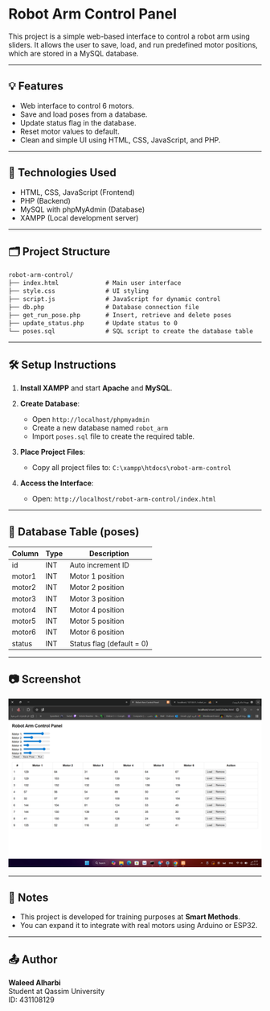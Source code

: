 # Robot Arm Control Panel

This project is a simple web-based interface to control a robot arm using sliders. It allows the user to save, load, and run predefined motor positions, which are stored in a MySQL database.

---

## 💡 Features

- Web interface to control 6 motors.
- Save and load poses from a database.
- Update status flag in the database.
- Reset motor values to default.
- Clean and simple UI using HTML, CSS, JavaScript, and PHP.

---

## 🔧 Technologies Used

- HTML, CSS, JavaScript (Frontend)
- PHP (Backend)
- MySQL with phpMyAdmin (Database)
- XAMPP (Local development server)

---

## 🗂 Project Structure

```
robot-arm-control/
├── index.html             # Main user interface
├── style.css              # UI styling
├── script.js              # JavaScript for dynamic control
├── db.php                 # Database connection file
├── get_run_pose.php       # Insert, retrieve and delete poses
├── update_status.php      # Update status to 0
└── poses.sql              # SQL script to create the database table
```

---

## 🛠️ Setup Instructions

1. **Install XAMPP** and start **Apache** and **MySQL**.

2. **Create Database**:
   - Open `http://localhost/phpmyadmin`
   - Create a new database named `robot_arm`
   - Import `poses.sql` file to create the required table.

3. **Place Project Files**:
   - Copy all project files to: `C:\xampp\htdocs\robot-arm-control`

4. **Access the Interface**:
   - Open: `http://localhost/robot-arm-control/index.html`

---

## 📁 Database Table (poses)

| Column   | Type     | Description               |
|----------|----------|---------------------------|
| id       | INT      | Auto increment ID         |
| motor1   | INT      | Motor 1 position          |
| motor2   | INT      | Motor 2 position          |
| motor3   | INT      | Motor 3 position          |
| motor4   | INT      | Motor 4 position          |
| motor5   | INT      | Motor 5 position          |
| motor6   | INT      | Motor 6 position          |
| status   | INT      | Status flag (default = 0) |

---

## 📷 Screenshot

![Robot Arm UI](screenshot.png)

---

## 📌 Notes

- This project is developed for training purposes at **Smart Methods**.
- You can expand it to integrate with real motors using Arduino or ESP32.

---

## 📤 Author

**Waleed Alharbi**  
Student at Qassim University  
ID: 431108129
